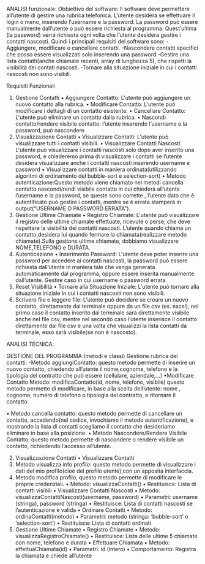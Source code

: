 ANALISI funzionale:
Obbiettivo del software:
Il software deve permettere all’utente di gestire una rubrica telefonica. L’utente desidera se effettuare il login o meno, inserendo l’username e la password. La password può essere manualmente dall’utente o può essere richiesta al programma. Quest’ultima (la password) verra richiesta ogni volta che l’utente desidera gestire i contatti nascosti.
Quindi i principali requisiti del software sono:
-Aggiungere, modificare e cancellare contatti.
-Nascondere contatti specifici che posso essere visualizzati solo inserendo una password
-Gestire una lista contatti(anche chiamate recenti, array di lunghezza 5), che rispetti la visibilità dei contati nascosti.
-Tornare alla situazione iniziale in cui i contatti nascosti non sono visibili.

Requisiti Funzionali
1. Gestione Contatti
• Aggiungere Contatto: L'utente può aggiungere un nuovo contatto alla rubrica.
• Modificare Contatto: L'utente può modificare i dettagli di un contatto esistente.
• Cancellare Contatto: L'utente può eliminare un contatto dalla rubrica.
• Nascondi contatto/rendere visibile contatto: l’utente inserendo l’username e la password, può nascondere
2. Visualizzazione Contatti
• Visualizzare Contatti: L'utente può visualizzare tutti i contatti visibili.
• Visualizzare Contatti Nascosti: L'utente può visualizzare i contatti nascosti solo dopo aver inserito una password, e chiederemo prima di visualizzare i contatti se l’utente desidera visualizzare anche i contatti nascosti inserendo username e password
• Visualizzare contatti in maniera ordinata(utilizzando algoritmi di ordinamento del bubble-sort e selection-sort)
• Metodo autenticazione:Questo metodo viene chiamato nei metodi cancella contatto nascondi/rendi visibile contatto in cui chiederà all’utente l’username e la password, se queste sono corrette , l’utente dato che è autentificato può gestire i contatti, mentre se è errata stamperà in output(“USERNAME O PASSWORD ERRATA”).
3. Gestione Ultime Chiamate
• Registro Chiamate: L'utente può visualizzare il registro delle ultime chiamate effettuate, ricevute o perse, che deve rispettare la visibilità dei contatti nascosti.
L’utente quando chiama un contatto,desidera lui quando fermare la chiamata(realizzare metodo chiamate).Sulla gestione ultime chiamate, dobbiamo visualizzare NOME,TELEFONO e DURATA.
4. Autenticazione
• Inserimento Password: L'utente deve poter inserire una password per accedere ai contatti nascosti, la password può essere richiesta dall’utente in maniera tale che venga generata automaticamente dal programma, oppure essere inserita manualmente dall’utente. Gestire caso in cui username o password errata.
5. Reset Visibilità
• Tornare alla Situazione Iniziale: L'utente può tornare alla situazione iniziale in cui i contatti nascosti non sono visibili.
6. Scrivere file e leggere file: L’utente può decidere se creare un nuovo contatto, direttamente dal terminale oppure da un file csv (es. excel), nel primo caso il contatto inserito dal terminale sarà direttamente visibile anche nel file csv, mentre nel secondo caso l’utente inserisce il contatto direttamente dal file csv e una volta che visualizzi la lista contatti da terminale, esso sarà visibile(se non è nascosto).

ANALISI TECNICA:

GESTIONE DEL PROGRAMMA:(metodi e classi)
Gestione rubrica dei contatti:
-Metodo aggiungiContatto: questo metodo permette di inserire un nuovo contatto, chiedendo all’utente il nome,cognome, telefono e la tipologia del contratto che può essere (cellulare, aziendale,…)
•Modificare Contatto
Metodo: modificaContatto(id, nome, telefono, visibile)
questo metodo permette di modificare, in base alla scelta dell’utente: nome , cognome, numero di telefono o tipologia del contratto, e ritornare il contatto.

• Metodo cancella contatto: questo metodo permette di cancellare un contatto, accedendo(nel codice, invochiamo il metodo autentificazione), e mostrando la lista di contatti scegliamo il contatto che desideriamo eliminare in base alla posizione.
• Metodo Nascondere/Rendere Visibile Contatto: questo metodo permette di nascondere o rendere visibile un contatto, richiedendo l’accesso all’utente.

2. Visualizzazione Contatti
• Visualizzare Contatti
3. Metodo visualizza info profilo: questo metodo permette di visualizzare i dati del mio profilo(cioè del profilo utente),con un apposita interfaccia.
4. Metodo modifica profilo, questo metodo permette di modificare le proprie credenziali.
• Metodo: visualizzaContatti()
• Restituisce: Lista di contatti visibili
• Visualizzare Contatti Nascosti
• Metodo: visualizzaContattiNascosti(username, password)
• Parametri: username (stringa), password (stringa)
• Restituisce: Lista di contatti nascosti se l’autenticazione è valida
• Ordinare Contatti
• Metodo: ordinaContatti(metodo)
• Parametri: metodo (stringa: ‘bubble-sort’ o ‘selection-sort’)
• Restituisce: Lista di contatti ordinati
3. Gestione Ultime Chiamate
• Registro Chiamate
• Metodo: visualizzaRegistroChiamate()
• Restituisce: Lista delle ultime 5 chiamate con nome, telefono e durata
• Effettuare Chiamata
• Metodo: effettuaChiamata(id)
• Parametri: id (intero)
• Comportamento: Registra la chiamata e chiede all’utente
